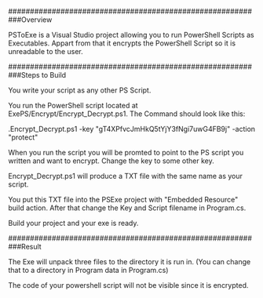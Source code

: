 ###########################################################Overview

PSToExe is a Visual Studio project allowing you to run PowerShell Scripts as Executables. Appart from that it encrypts the PowerShell Script
so it is unreadable to the user.

###########################################################Steps to Build

You write your script as any other PS Script.

You run the PowerShell script located at ExePS/Encrypt/Encrypt_Decrypt.ps1. The Command should look like this:

.Encrypt_Decrypt.ps1 -key "gT4XPfvcJmHkQ5tYjY3fNgi7uwG4FB9j" -action "protect"

When you run the script you will be promted to point to the PS script you written and want to encrypt. Change the key to some other key.

Encrypt_Decrypt.ps1 will produce a TXT file with the same name as your script.

You put this TXT file into the PSExe project with "Embedded Resource" build action. After that change the Key and Script filename in Program.cs.

Build your project and your exe is ready.

###########################################################Result

The Exe will unpack three files to the directory it is run in. (You can change that to a directory in Program data in Program.cs)

The code of your powershell script will not be visible since it is encrypted.
